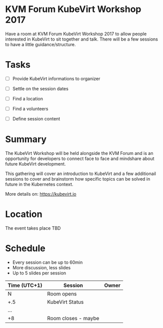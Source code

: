 # KVM Forum KubeVirt Workshop 2017
Have a room at KVM Forum KubeVirt Workshop 2017 to allow people interested in
KubeVirt to sit together and talk.
There will be a few sessions to have a little guidance/structure.


# Tasks
- [ ] Provide KubeVirt informations to organizer
- [ ] Settle on the session dates
- [ ] Find a location
- [ ] Find a volunteers
- [ ] Define session content


# Summary
The KubeVirt Workshop will be held alongside the KVM Forum and is an
opportunity for developers to connect face to face and mindshare about
future KubeVirt development.

This gathering will cover an introduction to KubeVirt and a few additionail
sessions to cover and brainstorm how specific topics can be solved in future
in the Kubernetes context.

More details on: <https://kubevirt.io>


# Location
The event takes place TBD


# Schedule

* Every session can be up to 60min
 * More discussion, less slides
 * Up to 5 slides per session

Time (UTC+1) | Session | Owner
-----|---------|-------
N | Room opens | 
+.5 | KubeVirt Status |
… |  |
+8 | Room closes - maybe |
